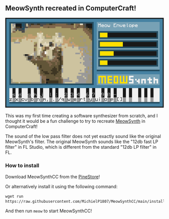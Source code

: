 MeowSynth recreated in ComputerCraft!
---

![Screen recording of MeowSynthCC](./meow.gif)

This was my first time creating a software synthesizer from scratch, and I thought it would be a fun challenge to try to recreate [MeowSynth](https://lostsoftwarearchives.neocities.org/Meow/) in ComputerCraft!

The sound of the low pass filter does not yet exactly sound like the original MeowSynth's filter. The original MeowSynth sounds like the "12db fast LP filter" in FL Studio, which is different from the standard "12db LP filter" in FL.

### How to install
Download MeowSynthCC from the [PineStore](https://pinestore.cc/projects/audio/7/meowsynthcc)!

Or alternatively install it using the following command:
```
wget run https://raw.githubusercontent.com/MichielP1807/MeowSynthCC/main/installer.lua
```
And then run `meow` to start MeowSynthCC!
